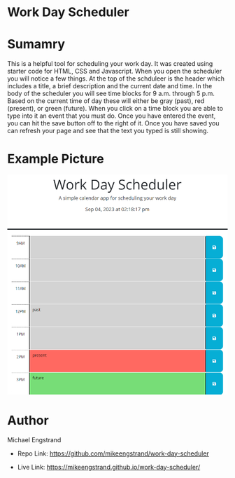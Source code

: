 # Work Day Scheduler

# Sumamry

This is a helpful tool for scheduling your work day. It was created using starter code for HTML, CSS and Javascript. When you open the scheduler you will notice a few things. At the top of the schduleer is the header which includes a title, a brief description and the current date and time. In the body of the scheduler you will see time blocks for 9 a.m. through 5 p.m. Based on the current time of day these will either be gray (past), red (present), or green (future). When you click on a time block you are able to type into it an event that you must do. Once you have entered the event, you can hit the save button off to the right of it. Once you have saved you can refresh your page and see that the text you typed is still showing.

# Example Picture
![Example of what the user sees when opening the Work Day Scheduler](schedule-example.png)

# Author
Michael Engstrand

* Repo Link:
https://github.com/mikeengstrand/work-day-scheduler

* Live Link:
https://mikeengstrand.github.io/work-day-scheduler/
